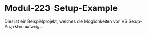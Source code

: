 # Modul-223-Setup-Example
Dies ist ein Beispielprojekt, welches die Möglichkeiten von VS Setup-Projekten aufzeigt. 
